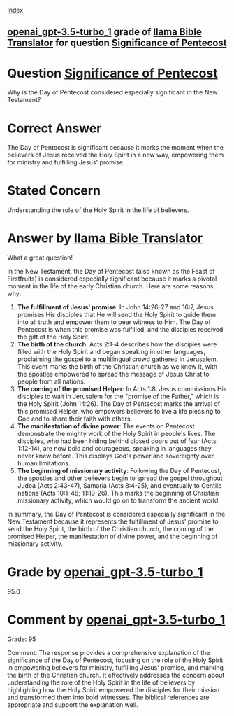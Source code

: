 
[Index](../../../../index.md)
## [openai_gpt-3.5-turbo_1](../../../grading_models/openai_gpt-3.5-turbo_1.md) grade of [llama Bible Translator](../../../answering_models/llama_Bible_Translator.md) for question [Significance of Pentecost](../../../questions/Significance_of_Pentecost.md)

# Question [Significance of Pentecost](../../../questions/Significance_of_Pentecost.md)
Why is the Day of Pentecost considered especially significant in the New Testament?

# Correct Answer
The Day of Pentecost is significant because it marks the moment when the believers of Jesus received the Holy Spirit in a new way, empowering them for ministry and fulfilling Jesus' promise.

# Stated Concern
Understanding the role of the Holy Spirit in the life of believers.

# Answer by [llama Bible Translator](../../../answering_models/llama_Bible_Translator.md)
What a great question!

In the New Testament, the Day of Pentecost (also known as the Feast of Firstfruits) is considered especially significant because it marks a pivotal moment in the life of the early Christian church. Here are some reasons why:

1. **The fulfillment of Jesus' promise**: In John 14:26-27 and 16:7, Jesus promises His disciples that He will send the Holy Spirit to guide them into all truth and empower them to bear witness to Him. The Day of Pentecost is when this promise was fulfilled, and the disciples received the gift of the Holy Spirit.
2. **The birth of the church**: Acts 2:1-4 describes how the disciples were filled with the Holy Spirit and began speaking in other languages, proclaiming the gospel to a multilingual crowd gathered in Jerusalem. This event marks the birth of the Christian church as we know it, with the apostles empowered to spread the message of Jesus Christ to people from all nations.
3. **The coming of the promised Helper**: In Acts 1:8, Jesus commissions His disciples to wait in Jerusalem for the "promise of the Father," which is the Holy Spirit (John 14:26). The Day of Pentecost marks the arrival of this promised Helper, who empowers believers to live a life pleasing to God and to share their faith with others.
4. **The manifestation of divine power**: The events on Pentecost demonstrate the mighty work of the Holy Spirit in people's lives. The disciples, who had been hiding behind closed doors out of fear (Acts 1:12-14), are now bold and courageous, speaking in languages they never knew before. This displays God's power and sovereignty over human limitations.
5. **The beginning of missionary activity**: Following the Day of Pentecost, the apostles and other believers begin to spread the gospel throughout Judea (Acts 2:43-47), Samaria (Acts 8:4-25), and eventually to Gentile nations (Acts 10:1-48; 11:19-26). This marks the beginning of Christian missionary activity, which would go on to transform the ancient world.

In summary, the Day of Pentecost is considered especially significant in the New Testament because it represents the fulfillment of Jesus' promise to send the Holy Spirit, the birth of the Christian church, the coming of the promised Helper, the manifestation of divine power, and the beginning of missionary activity.

# Grade by [openai_gpt-3.5-turbo_1](../../../grading_models/openai_gpt-3.5-turbo_1.md)
95.0

# Comment by [openai_gpt-3.5-turbo_1](../../../grading_models/openai_gpt-3.5-turbo_1.md)
Grade: 95

Comment: The response provides a comprehensive explanation of the significance of the Day of Pentecost, focusing on the role of the Holy Spirit in empowering believers for ministry, fulfilling Jesus' promise, and marking the birth of the Christian church. It effectively addresses the concern about understanding the role of the Holy Spirit in the life of believers by highlighting how the Holy Spirit empowered the disciples for their mission and transformed them into bold witnesses. The biblical references are appropriate and support the explanation well.
